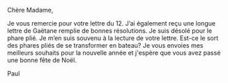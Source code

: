 ---
---

Chère Madame,   

Je vous remercie pour votre lettre du 12\.  J’ai également reçu une longue lettre de Gaëtane remplie de bonnes résolutions.  Je suis désolé pour le phare plié.  Je m’en suis souvenu à la lecture de votre lettre.  Est-ce le sort des phares pliés de se transformer en bateau?  Je vous envoies mes meilleurs souhaits pour la nouvelle année et j'espère que vous avez passé une bonne fête de Noël.  

Paul
